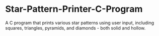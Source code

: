 # Star-Pattern-Printer-C-Program
A C program that prints various star patterns using user input, including squares, triangles, pyramids, and diamonds - both solid and hollow.
